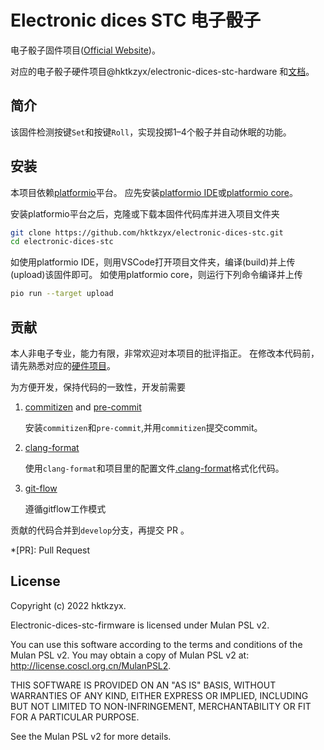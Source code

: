 # Electronic dices STC 电子骰子

电子骰子固件项目([Official Website](https://hktkzyx.github.io/electronic-dices-stc/))。

对应的电子骰子硬件项目@hktkzyx/electronic-dices-stc-hardware
和[文档](https://hktkzyx.github.io/electronic-dices-stc-hardware/)。

## 简介

该固件检测按键`Set`和按键`Roll`，实现投掷1–4个骰子并自动休眠的功能。

## 安装

本项目依赖[platformio](https://platformio.org/)平台。
应先安装[platformio IDE](https://platformio.org/platformio-ide)或[platformio core](https://platformio.org/install/cli)。

安装platformio平台之后，克隆或下载本固件代码库并进入项目文件夹

```bash
git clone https://github.com/hktkzyx/electronic-dices-stc.git
cd electronic-dices-stc
```

如使用platformio IDE，则用VSCode打开项目文件夹，编译(build)并上传(upload)该固件即可。
如使用platformio core，则运行下列命令编译并上传

```bash
pio run --target upload
```

## 贡献

本人非电子专业，能力有限，非常欢迎对本项目的批评指正。
在修改本代码前，请先熟悉对应的[硬件项目](https://github.com/hktkzyx/electronic-dices-stc-hardware)。

为方便开发，保持代码的一致性，开发前需要

1. [commitizen](https://github.com/commitizen-tools/commitizen) and [pre-commit](https://github.com/commitizen-tools/commitizen)
   
    安装`commitizen`和`pre-commit`,并用`commitizen`提交commit。

2. [clang-format](https://clang.llvm.org/docs/ClangFormat.html)

    使用`clang-format`和项目里的配置文件[.clang-format](https://github.com/hktkzyx/electronic-dices-stc/blob/main/.clang-format)格式化代码。

3. [git-flow](https://github.com/petervanderdoes/gitflow-avh)

    遵循gitflow工作模式

贡献的代码合并到`develop`分支，再提交 PR 。

*[PR]: Pull Request

## License

Copyright (c) 2022 hktkzyx.

Electronic-dices-stc-firmware is licensed under Mulan PSL v2.

You can use this software according to the terms and conditions of the Mulan PSL v2.
You may obtain a copy of Mulan PSL v2 at: http://license.coscl.org.cn/MulanPSL2.

THIS SOFTWARE IS PROVIDED ON AN "AS IS" BASIS, WITHOUT WARRANTIES OF ANY 
KIND, EITHER EXPRESS OR IMPLIED, INCLUDING BUT NOT LIMITED TO 
NON-INFRINGEMENT,
MERCHANTABILITY OR FIT FOR A PARTICULAR PURPOSE.

See the Mulan PSL v2 for more details.
